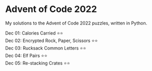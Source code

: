 <h1>Advent of Code 2022</h1>

My solutions to the Advent of Code 2022 puzzles, written in Python.

Dec 01: Calories Carried :star::star:<br>
Dec 02: Encrypted Rock, Paper, Scissors :star::star:<br>
Dec 03: Rucksack Common Letters :star::star:<br>
Dec 04: Elf Pairs :star::star:<br>
Dec 05: Re-stacking Crates :star::star:
